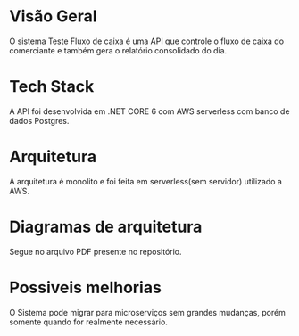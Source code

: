 # Visão Geral
O sistema Teste Fluxo de caixa é uma API que controle o fluxo de caixa do comerciante e também gera o relatório consolidado do dia.

# Tech Stack
A API foi desenvolvida em .NET CORE 6 com AWS serverless com banco de dados Postgres.

# Arquitetura
A arquitetura é monolito e foi feita em serverless(sem servidor) utilizado a AWS.

# Diagramas de arquitetura
Segue no arquivo PDF presente no repositório.

# Possiveis melhorias
O Sistema pode migrar para microserviços sem grandes mudanças, porém somente quando for realmente necessário.
